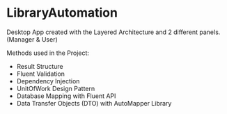 # LibraryAutomation

Desktop App created with the Layered Architecture and 2 different panels.
(Manager & User)

Methods used in the Project:

* Result Structure
* Fluent Validation
* Dependency Injection
* UnitOfWork Design Pattern
* Database Mapping with Fluent API
* Data Transfer Objects (DTO) with AutoMapper Library
